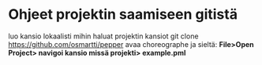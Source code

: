 # Ohjeet projektin saamiseen gitistä

luo kansio lokaalisti mihin haluat projektin kansiot
git clone https://github.com/osmartti/pepper
avaa choreographe ja sieltä: <strong>File>Open Project> navigoi kansio missä projekti> example.pml</strong>
